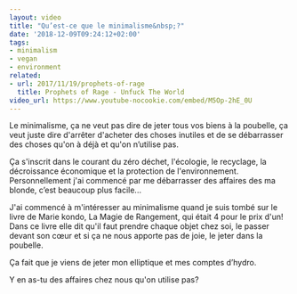 ```yaml
---
layout: video
title: "Qu’est-ce que le minimalisme&nbsp;?"
date: '2018-12-09T09:24:12+02:00'
tags:
- minimalism
- vegan
- environment
related:
- url: 2017/11/19/prophets-of-rage
  title: Prophets of Rage - Unfuck The World
video_url: https://www.youtube-nocookie.com/embed/M5Op-2hE_0U
---
```

Le minimalisme, ça ne veut pas dire de jeter tous vos biens à la poubelle, ça veut juste dire d'arrêter d'acheter des choses inutiles et de se débarrasser des choses qu'on à déjà et qu'on n’utilise pas.

Ça s'inscrit dans le courant du zéro déchet, l'écologie, le recyclage, la décroissance économique et la protection de l'environnement. Personnellement j'ai commencé par me débarrasser des affaires des ma blonde, c’est beaucoup plus facile...

J'ai commencé à m'intéresser au minimalisme quand je suis tombé sur le livre de Marie kondo, La Magie de Rangement, qui était 4 pour le prix d'un! Dans ce livre elle dit qu'il faut prendre chaque objet chez soi, le passer devant son cœur et si ça ne nous apporte pas de joie, le jeter dans la poubelle.

Ça fait que je viens de jeter mon elliptique et mes comptes d’hydro.

Y en as-tu des affaires chez nous qu'on utilise pas?
